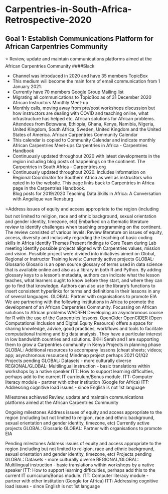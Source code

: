 # Carpentries-in-South-Africa-Retrospective-2020

## Goal 1: Establish Communications Platform for African Carpentries Community
:star: Review, update and maintain communications platforms aimed at the African Carpentries Community
####Slack
- Channel was introduced in 2020 and have 35 members
TopicBox
- This medium will become the main form of email communication from 1 January 2021.
- Currently have 70 members
Google Group Mailing list
- Migrating all communications to TopicBox as of 31 December 2020
African Instructors Monthly Meet-up
- Monthly calls, moving away from pre/post workshops discussion but how instructors are dealing with COVID and teaching online, what infrastructure has helped etc. African  solutions for African problems. Attendees from Botswana, Ethiopia, Ghana, Kenya, Namibia, Nigeria, United Kingdom, South Africa, Sweden, United Kingdom and the United States of America. 
African Carpentries Community Calendar
- This calendar is copied to Community Calendar and indicate monthly African Carpentries Meet-ups
Carpentries in Africa - Carpentries Handbook
- Continuously updated throughout 2020 with latest developments in the region including blog posts of happenings on the continent. 
The Carpentries in South Africa - Carpentries.org
- Continuously updated throughout 2020. Includes information on Regional Coordinator for Southern Africa as well as instructors who opted in to the website. This page links back   to Carpentries in Africa page in the Carpentries Handbook.  
Blog posts for 2019/2020
Teaching Data Skills in Africa: A Conversation with Angelique van Rensburg

:star:Address issues of equity and access appropriate to the region (including but not limited to religion, race and ethnic background, sexual orientation and gender identity, timezone, etc)
Embarked on a thematic literature review to identify challenges when teaching programming on the continent. The review consisted of various levels:
Review literature on issues of equity, access, diversity and inclusivity regarding the teaching of basic coding skills in Africa 
Identify Themes
Present findings to Core Team during Lab meeting
Identify possible projects aligned with Carpentries values, mission and vision. Possible project were divided into initiatives aimed on Global, Regional or Instructor Training levels: 
Currently active projects
GLOBAL: Glossario 
Glosario is an open source glossary of terms used in data science that is available online and also as a library in both R and Python. By adding glossary keys to a lesson’s metadata, authors can indicate what the lesson teaches, what learners ought to know before they start, and where they can go to find that knowledge. Authors can also use the library’s functions to insert consistent hyperlinks for terms and definitions in their lessons in any of several languages.
GLOBAL: Partner with organisations to promote EIA
We are partnering with the following institutions in Africa to promote the development of an African Carpentries Community. Focussing on African solutions to African problems
WACREN
Developing an asynchronous course for R with the use of the Carpentries lessons. 
OpenCider
OpenCIDER (Open Computational Inclusion and Digital Equity Resource) offers a space for sharing knowledge, advice, good practices, workflows and tools to facilitate computational training and big data analysis. They have a particular interest in low bandwidth countries and solutions. 
BKHi
Serah and I are supporting them to grow a Carpentries community in Kenya
Projects in planning phase
GLOBAL: Additional resources to accompany lessons (cheat sheets; videos; app; asynchronous resources)
Mindmap project perhaps 2021 Q1/Q2
Projects pending
GLOBAL: Datasets - more culturally diverse
REGIONAL/GLOBAL: Multilingual instruction - basic translations within workshops by a native speaker
ITT: How to support learning difficulties, perhaps add to the current IT curriculum/Bonus module.
ITT: Computer literacy module - partner with other institution (Google for Africa)
ITT: Addressing cognitive load issues - since English is not 1st language


Milestones achieved
Review, update and maintain communications platforms aimed at the African Carpentries Community

Ongoing milestones
Address issues of equity and access appropriate to the region (including but not limited to religion, race and ethnic background, sexual orientation and gender identity, timezone, etc)
Currently active projects
GLOBAL: Glossario 
GLOBAL: Partner with organisations to promote EIA

Pending milestones
Address issues of equity and access appropriate to the region (including but not limited to religion, race and ethnic background, sexual orientation and gender identity, timezone, etc)
Projects pending
GLOBAL: Datasets - more culturally diverse
REGIONAL/GLOBAL: Multilingual instruction - basic translations within workshops by a native speaker
ITT: How to support learning difficulties, perhaps add this to the current IT curriculum/Bonus module.
ITT: Computer literacy module - partner with other institution (Google for Africa)
ITT: Addressing cognitive load issues - since English is not 1st language

